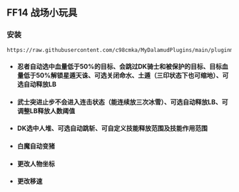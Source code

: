 <h2>FF14 战场小玩具</h2>

<h3>安装</h3>

```
https://raw.githubusercontent.com/c98cmka/MyDalamudPlugins/main/pluginmaster.json
```

- <h4>忍者自动选中血量低于50%的目标、会跳过DK骑士和被保护的目标、目标血量低于50%解锁星遁天诛、可选关闭命水、土遁（三印状态下也可缩地）、可选自动释放LB</h4>

- <h4>武士突进止步不会进入连击状态（能连续放三次冰雪）、可选自动释放LB、可调整LB释放人数阈值</h4>

- <h4>DK选中人堆、可选自动跳斩、可自定义技能释放范围及技能作用范围</h4>

- <h4>白魔自动变猪</h4>

- <h4>更改人物坐标</h4>

- <h4>更改移速</h4>
